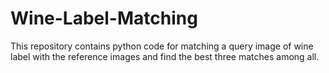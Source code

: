 # Wine-Label-Matching 
This repository contains python code for matching a query image of wine label with the reference images and find the best three matches among all.
